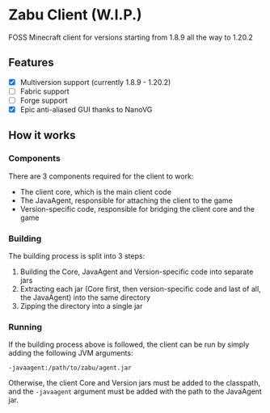 # Zabu Client (W.I.P.)
FOSS Minecraft client for versions starting from 1.8.9 all the way to 1.20.2

## Features
- [x] Multiversion support (currently 1.8.9 - 1.20.2)
- [ ] Fabric support
- [ ] Forge support
- [x] Epic anti-aliased GUI thanks to NanoVG

## How it works
### Components
There are 3 components required for the client to work:
- The client core, which is the main client code
- The JavaAgent, responsible for attaching the client to the game
- Version-specific code, responsible for bridging the client core and the game

### Building
The building process is split into 3 steps:
1. Building the Core, JavaAgent and Version-specific code into separate jars
2. Extracting each jar (Core first, then version-specific code and last of all, the JavaAgent) 
into the same directory
3. Zipping the directory into a single jar

### Running
If the building process above is followed, the client can be run by simply adding the following JVM arguments:
```
-javaagent:/path/to/zabu/agent.jar
```
Otherwise, the client Core and Version jars must be added to the classpath, and the
`-javaagent` argument must be added with the path to the JavaAgent jar.